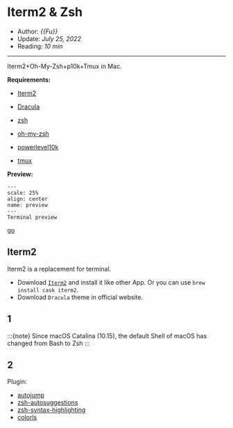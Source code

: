 # Iterm2 & Zsh

- Author: *{{Fu}}*
- Update: *July 25, 2022*
- Reading: *10 min*

---

Iterm2+Oh-My-Zsh+p10k+Tmux in Mac.

**Requirements:**
- [Iterm2](https://iterm2.com/)
- [Dracula](https://draculatheme.com/)
- [zsh](https://www.zsh.org/)
- [oh-my-zsh](https://github.com/ohmyzsh/ohmyzsh)
- [powerlevel10k](https://github.com/romkatv/powerlevel10k)

- [tmux](https://github.com/tmux/tmux)


**Preview:**




```{figure} ./img/Iterm2-Zsh-1.jpg
---
scale: 25%
align: center
name: preview
---
Terminal preview
```


[go](preview)


## Iterm2
Iterm2 is a replacement for terminal.

- Download [`Iterm2`](https://iterm2.com/) and install it like other App. Or you can use `brew install cask iterm2`.
- Download `Dracula` theme in official website.



## 1

:::{note}
Since macOS Catalina (10.15), the default Shell of macOS has changed from Bash to Zsh
:::



## 2
Plugin:

- [autojump](https://github.com/wting/autojump)
- [zsh-autosuggestions](https://github.com/zsh-users/zsh-autosuggestions)
- [zsh-syntax-highlighting](https://github.com/zsh-users/zsh-syntax-highlighting)
- [colorls](https://github.com/athityakumar/colorls)